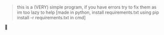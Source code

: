 > this is a (VERY) simple program, if you have errors try to fix them as im too lazy to help
> [made in python, install requirements.txt using pip install -r requirements.txt in cmd]
 
🔨
 
